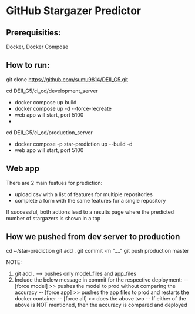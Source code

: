 # GitHub Stargazer Predictor
## Prerequisities: 
Docker, Docker Compose

## How to run:
git clone https://github.com/sumu9814/DEII_G5.git

cd DEII_G5/ci_cd/development_server
  - docker compose up build
  - docker compose up -d --force-recreate
  - web app will start, port 5100
  - 
cd DEII_G5/ci_cd/production_server
  - docker compose -p star-prediction up --build -d
  - web app will start, port 5100

## Web app
There are 2 main featues for prediction:
   - upload csv with a list of features for multiple repositories
   - complete a form with the same features for a single repository

If successful, both actions lead to a results page where the predicted number of stargazers is shown in a top


## How we pushed from dev server to production
cd ~/star-prediction
git add .
git commit -m "...."
git push production master

NOTE:
1. git add . --> pushes only model_files and app_files
2. Include the below message in commit for the respective deployment:
	-- [force model] >> pushes the model to prod without comparing the accuracy
	-- [force app] >> pushes the app files to prod and restarts the docker container
	-- [force all] >> does the above two
	-- If either of the above is NOT mentioned, then the accuracy is compared and deployed
